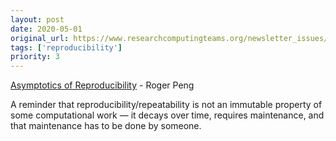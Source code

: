 ```yaml
---
layout: post
date: 2020-05-01
original_url: https://www.researchcomputingteams.org/newsletter_issues/0022
tags: ['reproducibility']
priority: 3
---
```


<!-- markdownlint-disable MD033 -->
<!-- markdownlint-disable MD041 -->
<!-- markdownlint-disable MD049 -->

[Asymptotics of Reproducibility](https://simplystatistics.org/2020/04/30/asymptotics-of-reproducibility/) - Roger Peng

A reminder that reproducibility/repeatability is not an immutable property of some computational work — it decays over time, requires maintenance, and that maintenance has to be done by someone.

